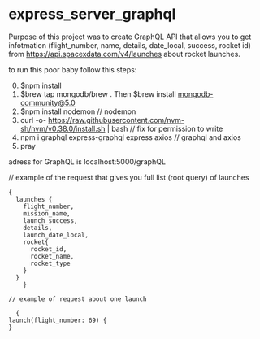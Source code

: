 # express_server_graphql

Purpose of this project was to create GraphQL API  that allows you to get infotmation (flight_number, name, details, date_local, success, rocket id) from https://api.spacexdata.com/v4/launches about rocket launches. 


to run this poor baby follow this steps:

0) $npm install
1) $brew tap mongodb/brew . Then $brew install mongodb-community@5.0
2) $npm install nodemon               // nodemon
3) curl -o- https://raw.githubusercontent.com/nvm-sh/nvm/v0.38.0/install.sh | bash      // fix for permission to write
4) npm i graphql express-graphql express axios   // graphql and axios 
5) pray

adress for GraphQL is localhost:5000/graphQL

// example of the request that gives you full list (root query) of launches
```
{
  launches {
    flight_number,
    mission_name,
    launch_success,
    details,
    launch_date_local,
    rocket{
      rocket_id,
      rocket_name,
      rocket_type
    }
  }
    }
```

    // example of request about one launch
  ```
    {
  launch(flight_number: 69) {
  }
  ```
